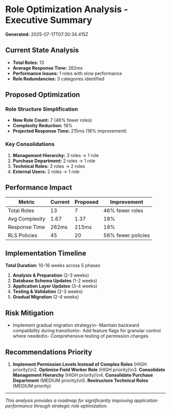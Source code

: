 # Role Optimization Analysis - Executive Summary

**Generated:** 2025-07-17T07:30:34.415Z

## Current State Analysis

- **Total Roles:** 13
- **Average Response Time:** 262ms
- **Performance Issues:** 1 roles with slow performance
- **Role Redundancies:** 3 categories identified

## Proposed Optimization

### Role Structure Simplification
- **New Role Count:** 7 (46% fewer roles)
- **Complexity Reduction:** 18%
- **Projected Response Time:** 215ms (18% improvement)

### Key Consolidations
1. **Management Hierarchy:** 3 roles → 1 role
2. **Purchase Department:** 2 roles → 1 role  
3. **Technical Roles:** 3 roles → 2 roles
4. **External Users:** 2 roles → 1 role

## Performance Impact

| Metric | Current | Proposed | Improvement |
|--------|---------|----------|-------------|
| Total Roles | 13 | 7 | 46% fewer roles |
| Avg Complexity | 1.67 | 1.37 | 18% |
| Response Time | 262ms | 215ms | 18% |
| RLS Policies | 45 | 20 | 56% fewer policies |

## Implementation Timeline

**Total Duration:** 10-16 weeks across 5 phases

1. **Analysis & Preparation** (2-3 weeks)
2. **Database Schema Updates** (1-2 weeks)  
3. **Application Layer Updates** (3-4 weeks)
4. **Testing & Validation** (2-3 weeks)
5. **Gradual Migration** (2-4 weeks)

## Risk Mitigation

- Implement gradual migration strategy\n- Maintain backward compatibility during transition\n- Add feature flags for granular control where needed\n- Comprehensive testing of permission changes

## Recommendations Priority

1. **Implement Permission Levels Instead of Complex Roles** (HIGH priority)\n2. **Optimize Field Worker Role** (HIGH priority)\n3. **Consolidate Management Hierarchy** (HIGH priority)\n4. **Consolidate Purchase Department** (MEDIUM priority)\n5. **Restructure Technical Roles** (MEDIUM priority)

---
*This analysis provides a roadmap for significantly improving application performance through strategic role optimization.*